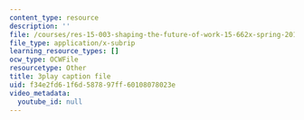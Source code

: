 ```yaml
---
content_type: resource
description: ''
file: /courses/res-15-003-shaping-the-future-of-work-15-662x-spring-2016/f34e2fd61f6d587897ff60108078023e_sDnM5fTqXv4.vtt
file_type: application/x-subrip
learning_resource_types: []
ocw_type: OCWFile
resourcetype: Other
title: 3play caption file
uid: f34e2fd6-1f6d-5878-97ff-60108078023e
video_metadata:
  youtube_id: null
---
```

